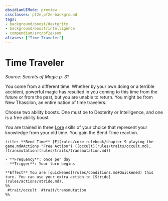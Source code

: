 ```yaml
---
obsidianUIMode: preview
cssclasses: pf2e,pf2e-background
tags:
- background/boost/dexterity
- background/boost/intelligence
- compendium/src/pf2e/som
aliases: ["Time Traveler"]
---
```

# Time Traveler
*Source: Secrets of Magic p. 31*  

You come from a different time. Whether by your own doing or a terrible accident, powerful magic has resulted in you coming to this time from the future or from the past, but you are unable to return. You might be from New Thassilon, an entire nation of time travelers.

Choose two ability boosts. One must be to Dexterity or Intelligence, and one is a free ability boost.

You are trained in three [Lore](compendium/skills.md#Lore) skills of your choice that represent your knowledge from your old time. You gain the Bend Time reaction.

```ad-embed-ability
title: **Bend Time** [F](rules/core-rulebook/chapter-9-playing-the-game.md#Actions "Free Action") ([occult](rules/traits/occult.md), [transmutation](rules/traits/transmutation.md))

- **Frequency**: once per day
- **Trigger**: Your turn begins

**Effect** You are [quickened](rules/conditions.md#Quickened) this turn. You can use your extra action to [Stride](rules/actions/stride.md).  
%%
 #trait/occult  #trait/transmutation 
%%
```